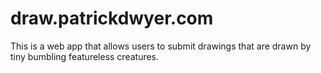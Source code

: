 # draw.patrickdwyer.com

This is a web app that allows users to submit drawings that are drawn by tiny bumbling featureless creatures.
